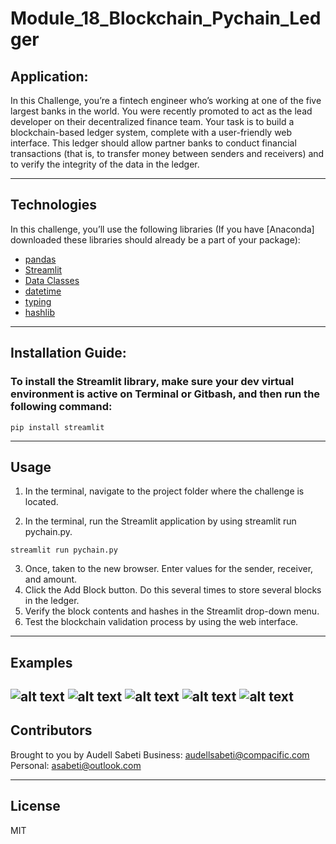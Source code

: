 # Module_18_Blockchain_Pychain_Ledger

## Application:
In this Challenge, you’re a fintech engineer who’s working at one of the five largest banks in the world. You were recently promoted to act as the lead developer on their decentralized finance team. Your task is to build a blockchain-based ledger system, complete with a user-friendly web interface. This ledger should allow partner banks to conduct financial transactions (that is, to transfer money between senders and receivers) and to verify the integrity of the data in the ledger.

---
## Technologies

In this challenge, you’ll use the following libraries (If you have [Anaconda] downloaded these libraries should already be a part of your package):

* [pandas](https://pandas.pydata.org/docs/) 
* [Streamlit](https://streamlit.io/) 
* [Data Classes](https://docs.python.org/3/library/dataclasses.html) 
* [datetime](https://docs.python.org/3/library/datetime.html)
* [typing](https://docs.python.org/3/library/typing.html)
* [hashlib](https://docs.python.org/3/library/hashlib.html)

---
## Installation Guide:
### To install the Streamlit library, make sure your dev virtual environment is active on Terminal or Gitbash, and then run the following command:
```
pip install streamlit
```
---

## Usage
1. In the terminal, navigate to the project folder where the challenge is located.

2. In the terminal, run the Streamlit application by using streamlit run pychain.py.
``` 
streamlit run pychain.py 
```
3. Once, taken to the new browser. Enter values for the sender, receiver, and amount.
4. Click the Add Block button. Do this several times to store several blocks in the ledger.
4. Verify the block contents and hashes in the Streamlit drop-down menu. 
5. Test the blockchain validation process by using the web interface.

---

## Examples
![alt text](https://github.com/asabeti/Module_18_Blockchain_Pychain_Ledger/blob/main/Project%20Images/Module%2018%20Image%202.png)
![alt text](https://github.com/asabeti/Module_18_Blockchain_Pychain_Ledger/blob/main/Project%20Images/Module%2018%20Image%203.png)
![alt text](https://github.com/asabeti/Module_18_Blockchain_Pychain_Ledger/blob/main/Project%20Images/Module%2018%20Validate%20True.png)
![alt text](https://github.com/asabeti/Module_18_Blockchain_Pychain_Ledger/blob/main/Project%20Images/Module%2018%20Validate%20True%202.png)
![alt text](https://github.com/asabeti/Module_18_Blockchain_Pychain_Ledger/blob/main/Project%20Images/Module%2018%20Terminal.png)
---
## Contributors

Brought to you by Audell Sabeti
Business: audellsabeti@compacific.com
Personal: asabeti@outlook.com

---

## License

MIT
